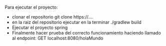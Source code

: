 Para ejecutar el proyecto:
- clonar el repositorio git clone https://....
- en la raiz del repositorio ejecutar en la terminar ./gradlew build
- Ejecutar el proyecto spring
- Finalmente hacer prueba del correcto funcionamiento haciendo llamado al endpoint: GET localhost:8080/holaMundo

